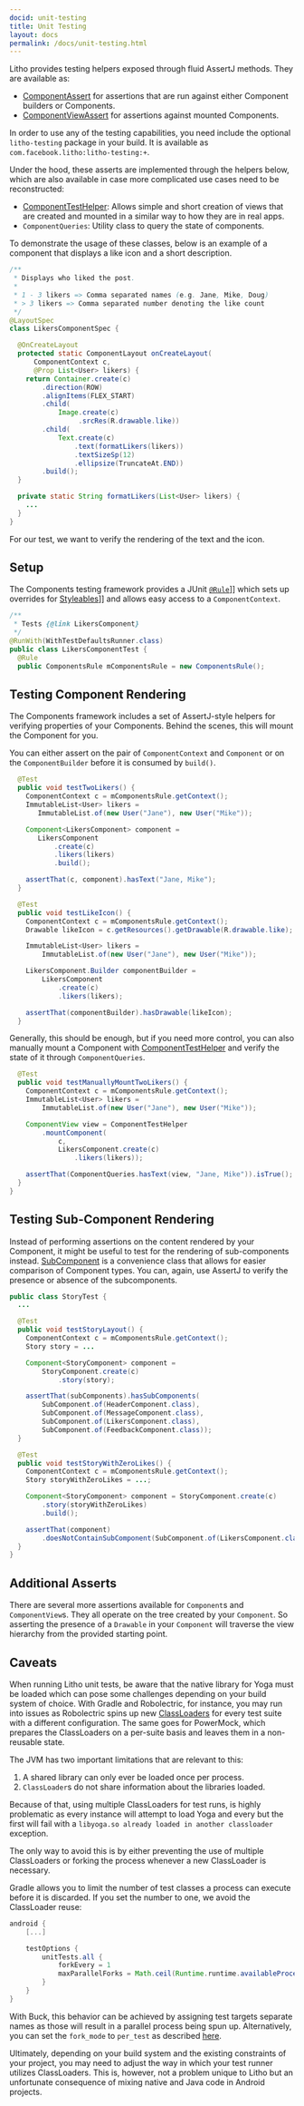 ```yaml
---
docid: unit-testing
title: Unit Testing
layout: docs
permalink: /docs/unit-testing.html
---
```


Litho provides testing helpers exposed through fluid
AssertJ methods. They are available as:

- [ComponentAssert](/javadoc/com/facebook/litho/testing/assertj/ComponentAssert) for assertions that are run against either Component builders
  or Components.
- [ComponentViewAssert](/javadoc/com/facebook/litho/testing/assertj/ComponentViewAssert) for assertions against mounted Components.

In order to use any of the testing capabilities, you need include the optional
`litho-testing` package in your build. It is available as
`com.facebook.litho:litho-testing:+`.

Under the hood, these asserts are implemented through the helpers below,
which are also available in case more complicated use cases need
to be reconstructed:

- [ComponentTestHelper](/javadoc/com/facebook/litho/testing/ComponentTestHelper): Allows simple and short creation of views that are
  created and mounted in a similar way to how they are in real apps.
- `ComponentQueries`: Utility class to query the state of components.

To demonstrate the usage of these classes, below is an example of a component
that displays a like icon and a short description.

```java
/**
 * Displays who liked the post.
 *
 * 1 - 3 likers => Comma separated names (e.g. Jane, Mike, Doug)
 * > 3 likers => Comma separated number denoting the like count
 */
@LayoutSpec
class LikersComponentSpec {

  @OnCreateLayout
  protected static ComponentLayout onCreateLayout(
      ComponentContext c,
      @Prop List<User> likers) {
    return Container.create(c)
        .direction(ROW)
        .alignItems(FLEX_START)
        .child(
            Image.create(c)
                 .srcRes(R.drawable.like))
        .child(
            Text.create(c)
                .text(formatLikers(likers))
                .textSizeSp(12)
                .ellipsize(TruncateAt.END))
        .build();
  }

  private static String formatLikers(List<User> likers) {
    ...
  }
}
```

For our test, we want to verify the rendering of the text and the icon.

## Setup

The Components testing framework provides a JUnit
[`@Rule`](https://github.com/junit-team/junit4/wiki/Rules)]] which
sets up overrides for
[Styleables](https://developer.android.com/reference/android/R.styleable.html)]]
and allows easy access to a `ComponentContext`.

```java
/**
 * Tests {@link LikersComponent}
 */
@RunWith(WithTestDefaultsRunner.class)
public class LikersComponentTest {
  @Rule
  public ComponentsRule mComponentsRule = new ComponentsRule();
```

## Testing Component Rendering
The Components framework includes a set of AssertJ-style helpers for verifying
properties of your Components. Behind the scenes, this will mount the
Component for you.

You can either assert on the pair of `ComponentContext` and `Component`
or on the `ComponentBuilder` before it is consumed by `build()`.

```java
  @Test
  public void testTwoLikers() {
    ComponentContext c = mComponentsRule.getContext();
    ImmutableList<User> likers =
       ImmutableList.of(new User("Jane"), new User("Mike"));

    Component<LikersComponent> component =
       LikersComponent
           .create(c)
           .likers(likers)
           .build();

    assertThat(c, component).hasText("Jane, Mike");
  }

  @Test
  public void testLikeIcon() {
    ComponentContext c = mComponentsRule.getContext();
    Drawable likeIcon = c.getResources().getDrawable(R.drawable.like);

    ImmutableList<User> likers =
        ImmutableList.of(new User("Jane"), new User("Mike"));

    LikersComponent.Builder componentBuilder =
        LikersComponent
            .create(c)
            .likers(likers);

    assertThat(componentBuilder).hasDrawable(likeIcon);
  }
```

Generally, this should be enough, but if you need more control,
you can also manually mount a Component with [ComponentTestHelper](/javadoc/com/facebook/litho/testing/ComponentTestHelper)
and verify the state of it through `ComponentQueries`.

```java
  @Test
  public void testManuallyMountTwoLikers() {
    ComponentContext c = mComponentsRule.getContext();
    ImmutableList<User> likers =
        ImmutableList.of(new User("Jane"), new User("Mike"));

    ComponentView view = ComponentTestHelper
        .mountComponent(
            c,
            LikersComponent.create(c)
                .likers(likers));

    assertThat(ComponentQueries.hasText(view, "Jane, Mike")).isTrue();
  }
}
```

## Testing Sub-Component Rendering
Instead of performing assertions on the content rendered by your Component, it
might be useful to test for the rendering of sub-components instead.
[SubComponent](/javadoc/com/facebook/litho/testing/SubComponent) is a convenience class that allows for easier comparison of Component
types. You can, again, use AssertJ to verify the presence or absence of
the subcomponents.

```java
public class StoryTest {
  ...

  @Test
  public void testStoryLayout() {
    ComponentContext c = mComponentsRule.getContext();
    Story story = ...

    Component<StoryComponent> component =
        StoryComponent.create(c)
            .story(story);

    assertThat(subComponents).hasSubComponents(
        SubComponent.of(HeaderComponent.class),
        SubComponent.of(MessageComponent.class),
        SubComponent.of(LikersComponent.class),
        SubComponent.of(FeedbackComponent.class));
  }

  @Test
  public void testStoryWithZeroLikes() {
    ComponentContext c = mComponentsRule.getContext();
    Story storyWithZeroLikes = ...;

    Component<StoryComponent> component = StoryComponent.create(c)
        .story(storyWithZeroLikes)
        .build();

    assertThat(component)
        .doesNotContainSubComponent(SubComponent.of(LikersComponent.class));
  }
}
```

## Additional Asserts

There are several more assertions available for `Component`s and
`ComponentView`s. They all operate on the tree created by your `Component`.
So asserting the presence of a `Drawable` in your `Component` will traverse
the view hierarchy from the provided starting point.

## Caveats

When running Litho unit tests, be aware that the native library for Yoga must be loaded
which can pose some challenges depending on your build system of choice. With Gradle and
Robolectric, for instance, you may run into issues as Robolectric spins up new
[ClassLoaders](https://docs.oracle.com/javase/7/docs/api/java/lang/ClassLoader.html)
for every test suite with a different configuration. The same goes for PowerMock, which
prepares the ClassLoaders on a per-suite basis and leaves them in a non-reusable state.

The JVM has two important limitations that are relevant to this: 

1. A shared library can only ever be loaded once per process.
2. `ClassLoader`s do not share information about the libraries loaded.

Because of that, using multiple ClassLoaders for test runs, is highly problematic
as every instance will attempt to load Yoga and every but the first will fail with
a `libyoga.so already loaded in another classloader` exception.

The only way to avoid this is by either preventing the use of multiple ClassLoaders
or forking the process whenever a new ClassLoader is necessary.

Gradle allows you to limit the number of test classes a process can execute before
it is discarded. If you set the number to one, we avoid the ClassLoader reuse:

```groovy
android {
    [...]

    testOptions {
        unitTests.all {
            forkEvery = 1
            maxParallelForks = Math.ceil(Runtime.runtime.availableProcessors() * 1.5)
        }
    }
}
```

With Buck, this behavior can be achieved by assigning test targets separate names
as those will result in a parallel process being spun up. Alternatively, you can
set the `fork_mode` to `per_test` as described
[here](https://buckbuild.com/rule/java_test.html#fork_mode).

Ultimately, depending on your build system and the existing constraints of your
project, you may need to adjust the way in which your test runner utilizes
ClassLoaders. This is, however, not a problem unique to Litho but an unfortunate
consequence of mixing native and Java code in Android projects.
